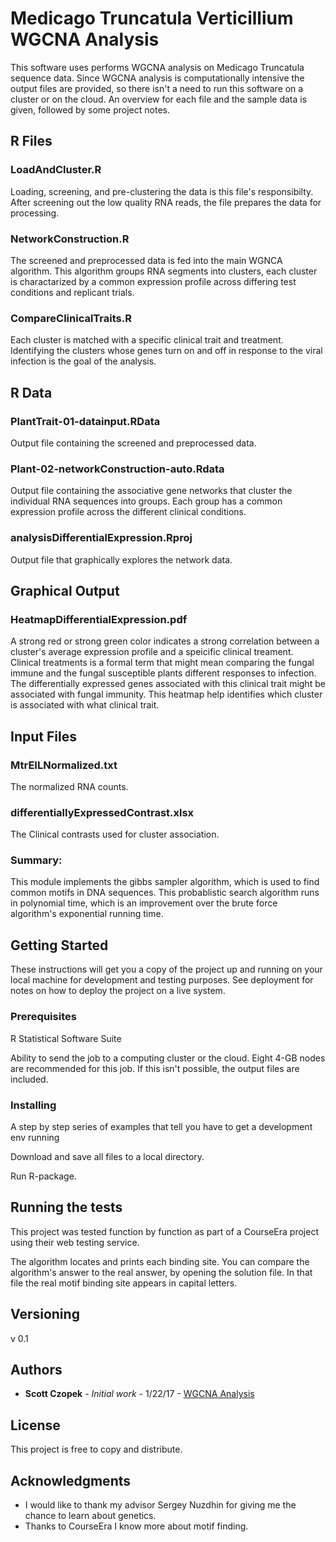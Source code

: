 # Medicago Truncatula Verticillium WGCNA Analysis

This software uses performs WGCNA analysis on Medicago Truncatula sequence data.  Since WGCNA analysis is computationally intensive the output files are provided, so there isn't a need to run this software on a cluster or on the cloud.  An overview for each file and the sample data is given, followed by some project notes.



## R Files

### LoadAndCluster.R

Loading, screening, and pre-clustering the data is this file's responsibilty.  After screening out the low quality RNA reads, the file prepares the data for processing.

### NetworkConstruction.R

The screened and preprocessed data is fed into the main WGNCA algorithm.  This algorithm groups RNA segments into clusters, each cluster is charactarized by a common expression profile across differing test conditions and replicant trials.

### CompareClinicalTraits.R

Each cluster is matched with a specific clinical trait and treatment.  Identifying the clusters whose genes turn on and off in response to the viral infection is the goal of the analysis.

## R Data

### PlantTrait-01-datainput.RData

Output file containing the screened and preprocessed data.

### Plant-02-networkConstruction-auto.Rdata

Output file containing the associative gene networks that cluster the individual RNA sequences into groups.  Each group has a common expression profile across the different clinical conditions.

### analysisDifferentialExpression.Rproj

Output file that graphically explores the network data.

## Graphical Output

### HeatmapDifferentialExpression.pdf

A strong red or strong green color indicates a strong correlation between a cluster's average expression profile and a speicific clinical treament.  Clinical treatments is a formal term that might mean comparing the fungal immune and the fungal susceptible plants different responses to infection.  The differentially expressed genes associated with this clinical trait might be associated with fungal immunity.  This heatmap help identifies which cluster is associated with what clinical trait.

## Input Files
### MtrEILNormalized.txt

The normalized RNA counts.

### differentiallyExpressedContrast.xlsx

The Clinical contrasts used for cluster association.


### Summary: 
This module implements the gibbs sampler algorithm, which is used to find common motifs in DNA sequences.  This probablistic search algorithm runs in polynomial time, which is an improvement over the brute force algorithm's exponential running time.
          
          
## Getting Started

These instructions will get you a copy of the project up and running on your local machine for development and testing purposes. See deployment for notes on how to deploy the project on a live system.

### Prerequisites

R Statistical Software Suite

Ability to send the job to a computing cluster or the cloud.  Eight 4-GB nodes are recommended for this job.  If this isn't possible, the output files are included.

### Installing

A step by step series of examples that tell you have to get a development env running

Download and save all files to a local directory.

Run R-package.


## Running the tests

This project was tested function by function as part of a CourseEra project using their web testing service.

The algorithm locates and prints each binding site.  You can compare the algorithm's answer to the real answer, by opening the solution file.  In that file the real motif binding site appears in capital letters.


## Versioning

v 0.1

## Authors

* **Scott Czopek** - *Initial work* - 1/22/17 - [WGCNA Analysis](https://github.com/sczopek/Medicago-Truncatula-Verticilium-WGNCA-Analysis)

## License

This project is free to copy and distribute.

## Acknowledgments

* I would like to thank my advisor Sergey Nuzdhin for giving me the chance to learn about genetics.
* Thanks to CourseEra I know more about motif finding.

